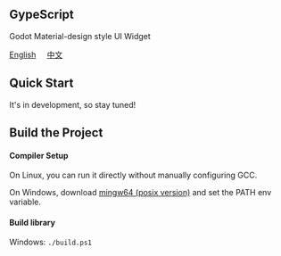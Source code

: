 ## GypeScript  
  
Godot Material-design style UI Widget  
  
[English](./README.md) &nbsp;&nbsp;&nbsp;&nbsp;[中文](./README.ZH.md)  

## Quick Start

It's in development, so stay tuned!  

## Build the Project

#### Compiler Setup

On Linux, you can run it directly without manually configuring GCC.  

On Windows, download [mingw64 (posix version)](https://github.com/niXman/mingw-builds-binaries/releases/download/13.2.0-rt_v11-rev1/x86_64-13.2.0-release-posix-seh-msvcrt-rt_v11-rev1.7z) and set the PATH env variable.  

#### Build library

Windows: `./build.ps1`  
